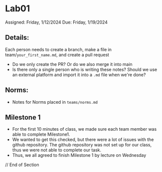 # Lab01

Assigned: Friday, 1/12/2024
Due: Friday, 1/19/2024

## Details:

Each person needs to create a branch, make a file in team/`your_first_name.md`, and create a pull request

- Do we only create the PR? Or do we also merge it into main
- Is there only a single person who is writing these notes? Should we use an external platform and import it into a `.md` file when we're done?

## Norms:

- Notes for Norms placed in `teams/norms.md`

## Milestone 1

- For the first 10 minutes of class, we made sure each team member was able to complete Milestone1.
- We wanted to get this checked, but there were a lot of issues with the github repository. The github repository was not set up for our class, thus we were not able to complete our task.
- Thus, we all agreed to finish Milestone 1 by lecture on Wednesday

// End of Section
